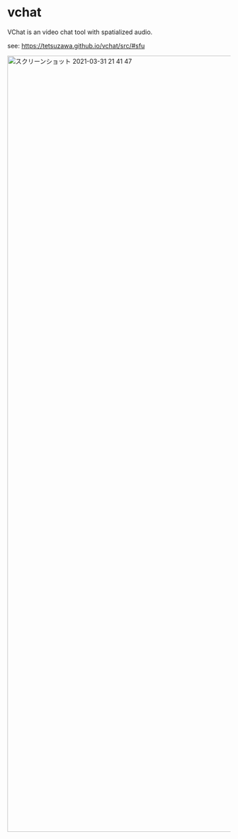 # vchat
VChat is an video chat tool with spatialized audio.

see: https://tetsuzawa.github.io/vchat/src/#sfu


<img width="1751" alt="スクリーンショット 2021-03-31 21 41 47" src="https://user-images.githubusercontent.com/38237246/113146170-4f539b00-926a-11eb-9140-b956d2a6d973.png">
